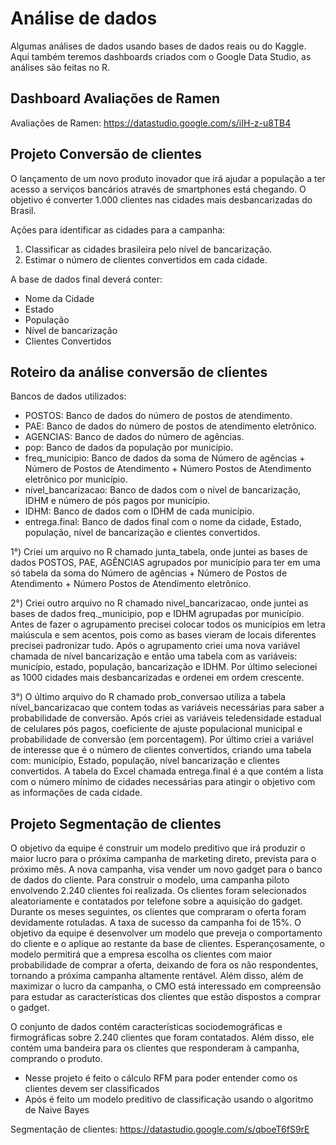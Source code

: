 # Análise de dados
Algumas análises de dados usando bases de dados reais ou do Kaggle. Aqui também teremos dashboards criados com o Google Data Studio, as análises são feitas no R.

## Dashboard Avaliações de Ramen

Avaliações de Ramen:  https://datastudio.google.com/s/iIH-z-u8TB4

## Projeto Conversão de clientes
O lançamento de um novo produto inovador que irá ajudar a população a ter acesso a serviços bancários através de smartphones está chegando. O objetivo é converter 1.000 clientes nas cidades mais desbancarizadas do Brasil. 

Ações para identificar as cidades para a campanha:

1) Classificar as cidades brasileira pelo nível de bancarização.
2) Estimar o número de clientes convertidos em cada cidade.

A base de dados final deverá conter:

- Nome da Cidade
- Estado
- População
- Nível de bancarização
- Clientes Convertidos

## Roteiro da análise conversão de clientes

Bancos de dados utilizados:

- POSTOS: Banco de dados do número de postos de atendimento.
- PAE: Banco de dados do número de postos de atendimento eletrônico.
- AGENCIAS: Banco de dados do número de agências.
- pop: Banco de dados da população por município.
- freq_municipio: Banco de dados da soma de Número de agências + Número de Postos de Atendimento + Número Postos de Atendimento eletrônico por município.
- nível_bancarizacao: Banco de dados com o nível de bancarização, IDHM e número de pós pagos por município.
- IDHM: Banco de dados com o IDHM de cada município.
- entrega.final: Banco de dados final com o nome da cidade, Estado, população, nível de bancarização e clientes convertidos.

1°) Criei um arquivo no R chamado junta_tabela, onde juntei as bases de dados POSTOS, PAE, AGÊNCIAS agrupados por município para ter em uma só tabela da soma do Número de agências + Número de Postos de Atendimento + Número Postos de Atendimento eletrônico.

2°) Criei outro arquivo no R chamado nivel_bancarizacao, onde juntei as bases de dados freq._municipio, pop e IDHM agrupadas por município. Antes de fazer o agrupamento precisei colocar todos os municípios em letra maiúscula e sem acentos, pois como as bases vieram de locais diferentes precisei padronizar tudo. Após o agrupamento criei uma nova variável chamada de nível bancarização e então uma tabela com as variáveis: município, estado, população, bancarização e IDHM. Por último selecionei as 1000 cidades mais desbancarizadas e ordenei em ordem crescente.

3°) O último arquivo do R chamado prob_conversao utiliza a tabela nível_bancarizacao que contem todas as variáveis necessárias para saber a probabilidade de conversão. Após criei as variáveis teledensidade estadual de celulares pós pagos, coeficiente de ajuste populacional municipal e probabilidade de conversão (em porcentagem). Por último criei a variável de interesse que é o número de clientes convertidos, criando uma tabela com: município, Estado, população, nível bancarização e clientes convertidos. A tabela do Excel chamada entrega.final é a que contém a lista com o número mínimo de cidades necessárias para atingir o objetivo com as informações de cada cidade.

## Projeto Segmentação de clientes
O objetivo da equipe é construir um modelo preditivo que irá produzir o maior lucro para o próxima campanha de marketing direto, prevista para o próximo mês. A nova campanha, visa vender um novo gadget para o banco de dados do cliente. Para construir o modelo, uma campanha piloto envolvendo 2.240 clientes foi realizada. Os clientes foram selecionados aleatoriamente e contatados por telefone sobre a aquisição do gadget. Durante os meses seguintes, os clientes que compraram o oferta foram devidamente rotuladas. A taxa de sucesso da campanha foi de 15%. O objetivo da equipe é desenvolver um modelo que preveja o comportamento do cliente e o aplique ao restante da base de clientes. Esperançosamente, o modelo permitirá que a empresa escolha os clientes com maior probabilidade de comprar a oferta, deixando de fora os não respondentes, tornando a próxima campanha altamente rentável. Além disso, além de maximizar o lucro da campanha, o CMO está interessado em compreensão para estudar as características dos clientes que estão dispostos a comprar o gadget.

O conjunto de dados contém características sociodemográficas e firmográficas sobre 2.240 clientes que foram contatados. Além disso, ele contém uma bandeira para os clientes que responderam à campanha, comprando o produto.

- Nesse projeto é feito o cálculo RFM para poder entender como os clientes devem ser classificados
- Após é feito um modelo preditivo de classificação usando o algoritmo de Naive Bayes

Segmentação de clientes: https://datastudio.google.com/s/qboeT6fS9rE

